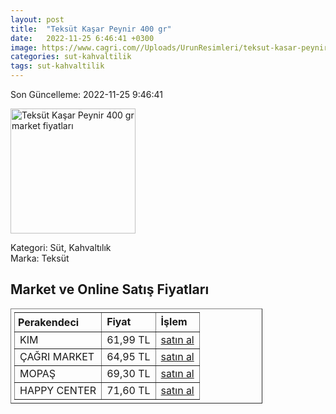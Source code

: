 ```yaml
---
layout: post
title:  "Teksüt Kaşar Peynir 400 gr"
date:   2022-11-25 6:46:41 +0300
image: https://www.cagri.com//Uploads/UrunResimleri/teksut-kasar-peynir-400-gr-352d.jpg
categories: sut-kahvaltilik
tags: sut-kahvaltilik
---
```


Son Güncelleme: 2022-11-25 9:46:41

<img src="https://www.cagri.com//Uploads/UrunResimleri/teksut-kasar-peynir-400-gr-352d.jpg" width="200" alt="Teksüt Kaşar Peynir 400 gr market fiyatları" />

Kategori: Süt, Kahvaltılık
<br />
Marka: Teksüt

<h2>Market ve Online Satış Fiyatları</h2>

<table border="1" style="padding: 5px;width:80%;">
  <tr>
    <td style="padding: 5px;"><strong>Perakendeci</strong></td>
    <td><strong>Fiyat</strong></td>
    <td><strong>İşlem</strong></td>
  </tr>
  <tr>
              <td title="Kim">KIM</td>
              <td>61,99 TL</td>
              <td><a title="Kim" target="_blank" href="https://www.kimgeldi.com/teksut-taze-kasar-peyniri-400-gr">satın al</a></td>
            </tr><tr>
              <td title="Çağrı Market">ÇAĞRI MARKET</td>
              <td>64,95 TL</td>
              <td><a title="Çağrı Market" target="_blank" href="https://www.cagri.com/teksut-kasar-peynir-400-gr">satın al</a></td>
            </tr><tr>
              <td title="Mopaş">MOPAŞ</td>
              <td>69,30 TL</td>
              <td><a title="Mopaş" target="_blank" href="https://www.mopas.com.tr/teksut-kasar-400-gr/p/834340">satın al</a></td>
            </tr><tr>
              <td title="Happy Center">HAPPY CENTER</td>
              <td>71,60 TL</td>
              <td><a title="Happy Center" target="_blank" href="https://www.happycenter.com.tr/Teksut_Kasar_Peynir_400_Gr">satın al</a></td>
            </tr>
</table>
